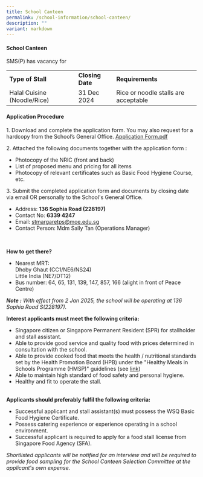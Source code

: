 ```yaml
---
title: School Canteen
permalink: /school-information/school-canteen/
description: ""
variant: markdown
---
```

#### **School Canteen**

SMS(P) has vacancy for
<table>
<tbody><tr>
		<td><b>Type of Stall</b></td>
		<td><b>Closing Date</b></td>
	  <td><b>Requirements</b></td>
</tr>
	<tr>
		<td>Halal Cuisine (Noodle/Rice)</td>
		<td>31 Dec 2024</td>
	  <td>Rice or noodle stalls are acceptable</td>
</tr>
	</tbody></table>
	
#### **Application Procedure** 

1\. Download and complete the application form. You may also request for a hardcopy from the School’s General Office.
<a href="/files/smsp school canteen_aug 2023.pdf" target="_blank">Application Form.pdf</a><br>

2\. Attached the following documents together with the application form :

* Photocopy of the NRIC (front and back)
* List of proposed menu and pricing for all items
* Photocopy of relevant certificates such as Basic Food Hygiene Course, etc.<br>

3\. Submit the completed application form and documents by closing date via email OR personally to the School's General Office.

* Address: **136 Sophia Road (228197)**
* Contact No: **6339 4247**
* Email: stmargaretps@moe.edu.sg 
* Contact Person: Mdm Sally Tan (Operations Manager) 
<br>

**How to get there?**
* Nearest MRT: <br>Dhoby Ghaut (CC1/NE6/NS24)
 <br>Little India (NE7/DT12)
* Bus number: 64, 65, 131, 139, 147, 857, 166 (alight in front of Peace Centre)

***Note :** With effect from 2 Jan 2025, the school will be operating at 136 Sophia Road S(228197).*<br>

**Interest applicants must meet the following criteria:**
* Singapore citizen or Singapore Permanent Resident (SPR) for stallholder and stall assistant.
* Able to provide good service and quality food with prices determined in consultation with the school.
* Able to provide cooked food that meets the health / nutritional standards set by the Health Promotion Board (HPB) under the "Healthy Meals in Schools Programme (HMSP)" guidelines (see [link](https://www.hpb.gov.sg/schools/school-programmes/healthy-meals-in-schools-programme))
* Able to maintain high standard of food safety and personal hygiene.
* Healthy and fit to operate the stall.
<br><br>

**Applicants should preferably fulfil the following criteria:**
* Successful applicant and stall assistant(s) must possess the WSQ Basic Food Hygiene Certificate.
* Possess catering experience or experience operating in a school environment.
* Successful applicant is required to apply for a food stall license from Singapore Food Agency (SFA).


*Shortlisted applicants will be notified for an interview and will be required to provide food sampling for the School Canteen Selection Committee at the applicant's own expense.*
